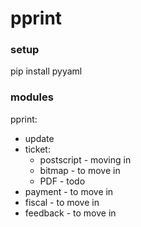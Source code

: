 # pprint

### setup

pip install pyyaml


### modules

pprint:
- update
- ticket:
  - postscript - moving in
  - bitmap - to move in
  - PDF - todo
- payment - to move in
- fiscal - to move in
- feedback - to move in
